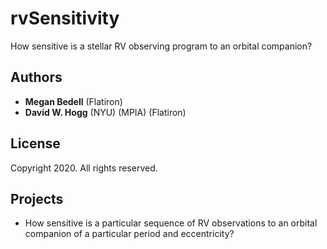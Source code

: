 # rvSensitivity
How sensitive is a stellar RV observing program to an orbital companion?

## Authors
- **Megan Bedell** (Flatiron)
- **David W. Hogg** (NYU) (MPIA) (Flatiron)

## License
Copyright 2020. All rights reserved.

## Projects
- How sensitive is a particular sequence of RV observations to an orbital companion of a particular period and eccentricity?
